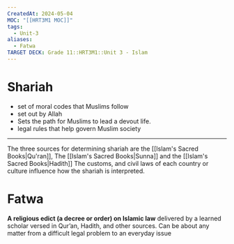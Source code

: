 ```yaml
---
CreatedAt: 2024-05-04
MOC: "[[HRT3M1 MOC]]"
tags:
  - Unit-3
aliases:
  - Fatwa
TARGET DECK: Grade 11::HRT3M1::Unit 3 - Islam
---
```


# Shariah

- set of moral codes that Muslims follow
- set out by Allah
- Sets the path for Muslims to lead a devout life.
- legal rules that help govern Muslim society
___
The three sources for determining shariah are the [[Islam's Sacred Books|Qu'ran]], The [[Islam's Sacred Books|Sunna]] and the [[Islam's Sacred Books|Hadith]]
The customs, and civil laws of each country or culture influence how the shariah is interpreted.


# Fatwa
**A religious edict (a decree or order) on Islamic law** delivered by a learned scholar versed in Qur’an, Hadith, and other sources. Can be about any matter from a difficult legal problem to an everyday issue

